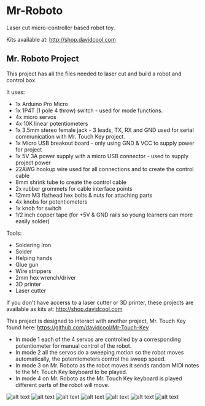 # Mr-Roboto
Laser cut micro-controller based robot toy.

Kits available at:
http://shop.davidcool.com

<h2>Mr. Roboto Project</h2>
This project has all the files needed to laser cut and build a robot and control box.

It uses:
- 1x Arduino Pro Micro
- 1x 1P4T (1 pole 4 throw) switch - used for mode functions.
- 4x micro servos
- 4x 10K linear potentiometers
- 1x 3.5mm stereo female jack - 3 leads, TX, RX and GND used for serial communication with Mr. Touch Key project.
- 1x Micro USB breakout board - only using GND & VCC to supply power for project
- 1x 5V 3A power supply with a micro USB connector - used to supply project power
- 22AWG hookup wire used for all connections and to create the control cable
- 8mm shrink tube to create the control cable
- 2x rubber grommets for cable interface points
- 12mm M3 flathead hex bolts & nuts for attaching parts
- 4x knobs for potentiometers
- 1x knob for switch
- 1/2 inch copper tape (for +5V & GND rails so young learners can more easily solder)

Tools:
- Soldering Iron
- Solder
- Helping hands
- Glue gun
- Wire strippers
- 2mm hex wrench/driver
- 3D printer
- Laser cutter

If you don't have accerss to a laser cutter or 3D printer, these projects are available as kits at:
http://shop.davidcool.com

This project is designed to interact with another project, Mr. Touch Key found here:
https://github.com/davidcool/Mr-Touch-Key

- In mode 1 each of the 4 servos are controlled by a corresponding potentiometer for manual control of the robot.
- In mode 2 all the servos do a sweeping motion so the robot moves automatically, the potentiometers control the sweep speed.
- In mode 3 on Mr. Roboto as the robot moves it sends random MIDI notes to the Mr. Touch Key keyboard to be played.
- In mode 4 on Mr. Roboto as the Mr. Touch Key keyboard is played different parts of the robot will move.

![alt text](https://github.com/davidcool/Mr-Roboto/blob/master/_pictures/mr_roboto_schematic_v2.png)
![alt text](https://github.com/davidcool/Mr-Roboto/blob/master/_pictures/IMG_6931.jpg)
![alt text](https://github.com/davidcool/Mr-Roboto/blob/master/_pictures/IMG_6925.jpg)
![alt text](https://github.com/davidcool/Mr-Roboto/blob/master/_pictures/IMG_6933.jpg)
![alt text](https://github.com/davidcool/Mr-Roboto/blob/master/_pictures/IMG_6910.jpg)
![alt text](https://github.com/davidcool/Mr-Roboto/blob/master/_pictures/IMG_6915.jpg)
![alt text](https://github.com/davidcool/Mr-Roboto/blob/master/_pictures/IMG_6919.jpg)

